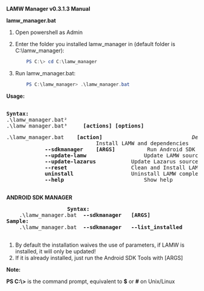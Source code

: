 **LAMW Manager v0.3.1.3 Manual**

**lamw_manager.bat**

1.	Open powershell as Admin
2.	Enter the folder you installed lamw_manager in (default folder is C:\lamw_manager):
	```powershell
		PS C:\> cd C:\lamw_manager
	```
3. Run lamw_manager.bat:

	```powershell
		PS C:\lamw_manager> .\lamw_manager.bat
	```


**Usage:**
<pre>					
<Strong>Syntax:</Strong>
.\lamw_manager.bat²
.\lamw_manager.bat³ 	<strong>[actions]</strong> <strong>[options]</strong> </pre>

<p>
<pre>
.\lamw_manager.bat    <strong>[action]</strong>                            <em>Description</em>
						   	Install LAMW and dependencies
			<strong>--sdkmanager	[ARGS]</strong>          Run Android SDK Manager 
			<strong>--update-lamw</strong>              	Update LAMW sources and rebuild Lazarus IDE
			<strong>--update-lazarus</strong>          	Update Lazarus sources (<em>with the latest version available in git</em>) and rebuild Lazarus IDE
			<strong>--reset</strong>			     	Clean and Install LAMW
			<strong>uninstall</strong>                 	Uninstall LAMW completely and erase all settings.
			<strong>--help</strong>                 	   	Show help
	</pre>
</p>

**ANDROID SDK MANAGER**

<p>
	<pre>					<Strong>Syntax:</Strong>
	.\lamw_manager.bat	<strong>--sdkmanager</strong>	<strong>[ARGS]</strong>
<Strong>Sample:</Strong>
	.\lamw_manager.bat	<strong>--sdkmanager</strong>	<strong>--list_installed</strong>
	</pre>
</p>

<p>
	<ol>
		<li>By default the installation waives the use of parameters, if LAMW is installed, it will only be updated!</li>
		<li>If it is already installed, just run the Android SDK Tools with [ARGS]</li>
	</ol>
</p>

**Note:**

**PS C:\\>** is the command prompt, equivalent to **$** or **#** on Unix/Linux


